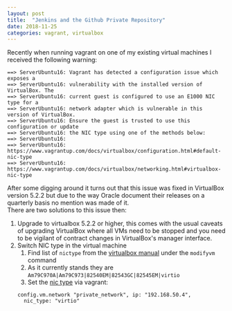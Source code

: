 ```yaml
---
layout: post
title:  "Jenkins and the Github Private Repository"
date: 2018-11-25
categories: vagrant, virtualbox
--- 
```


Recently when running vagrant on one of my existing virtual machines I received the following warning:  
```
==> ServerUbuntu16: Vagrant has detected a configuration issue which exposes a
==> ServerUbuntu16: vulnerability with the installed version of VirtualBox. The
==> ServerUbuntu16: current guest is configured to use an E1000 NIC type for a
==> ServerUbuntu16: network adapter which is vulnerable in this version of VirtualBox.
==> ServerUbuntu16: Ensure the guest is trusted to use this configuration or update
==> ServerUbuntu16: the NIC type using one of the methods below:
==> ServerUbuntu16:
==> ServerUbuntu16:   https://www.vagrantup.com/docs/virtualbox/configuration.html#default-nic-type
==> ServerUbuntu16:   https://www.vagrantup.com/docs/virtualbox/networking.html#virtualbox-nic-type
```

After some digging around it turns out that this issue was fixed in VirtualBox version 5.2.2 but due to the way Oracle document their releases on a quarterly basis no mention was made of it.  
There are two solutions to this issue then:
1. Upgrade to virtualbox 5.2.2 or higher, this comes with the usual caveats of upgrading VirtualBox where all VMs need to be stopped and you need to be vigilant of contract changes in VirtualBox's manager interface.
2. Switch NIC type in the virtual machine
	1. Find list of `nictype` from the [virtualbox manual](https://www.virtualbox.org/manual/ch08.html) under the `modifyvm` command
    1. As it currently stands they are `Am79C970A|Am79C973|82540EM|82543GC|82545EM|virtio`
    1. Set the [nic type](https://www.vagrantup.com/docs/virtualbox/networking.html#virtualbox-nic-type) via vagrant:
    ```
    config.vm.network "private_network", ip: "192.168.50.4",
      nic_type: "virtio"
    ```

